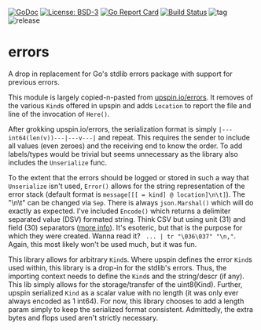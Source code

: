 [![GoDoc](https://godoc.org/github.com/henderjon/errors?status.svg)](https://godoc.org/github.com/henderjon/errors)
[![License: BSD-3](https://img.shields.io/badge/license-BSD--3-blue.svg)](https://img.shields.io/badge/license-BSD--3-blue.svg)
[![Go Report Card](https://goreportcard.com/badge/github.com/henderjon/errors)](https://goreportcard.com/report/github.com/henderjon/errors)
[![Build Status](https://travis-ci.org/henderjon/errors.svg?branch=dev)](https://travis-ci.org/henderjon/errors)
![tag](https://img.shields.io/github/tag/henderjon/errors.svg)
![release](https://img.shields.io/github/release/henderjon/errors.svg)

# errors

A drop in replacement for Go's stdlib errors package with support for previous errors.

This module is largely copied-n-pasted from [upspin.io/errors](https://godoc.org/upspin.io/errors). It removes of the various `Kind`s offered in upspin and adds `Location` to report the file and line of the invocation of `Here()`.

After grokking upspin.io/errors, the serialization format is simply `|---int64(len(v))---|---v---|` and repeat. This requires the sender to include all values (even zeroes) and the receiving end to know the order. To add labels/types would be trivial but seems unnecessary as the library also includes the `Unserialize` func.

To the extent that the errors should be logged or stored in such a way that `Unserialize` isn't used, `Error()` allows for the string representation of the error stack (default format is `message[[[ = kind] @ location]\n\t]`). The "\n\t" can be changed via `Sep`. There is always `json.Marshal()` which will do exactly as expected. I've included `Encode()` which returns a delimiter separated value (DSV) formated string. Think CSV but using unit (31) and field (30) separators ([more info](https://www.lammertbies.nl/comm/info/ascii-characters.html)). It's esoteric, but that is the purpose for which they were created. Wanna read it? ` ... | tr "\036\037" "\n,"`. Again, this most likely won't be used much, but it was fun.

This library allows for arbitrary `Kind`s. Where upspin defines the error `Kind`s used within, this library is a drop-in for the stdlib's errors. Thus, the importing context needs to define the `Kind`s and the string/descr (if any). This lib simply allows for the storage/transfer of the uint8(Kind). Further, upspin serialized `Kind` as a scalar value with no length (it was only ever always encoded as 1 int64). For now, this library chooses to add a length param simply to keep the serialized format consistent. Admittedly, the extra bytes and flops used aren't strictly necessary.

